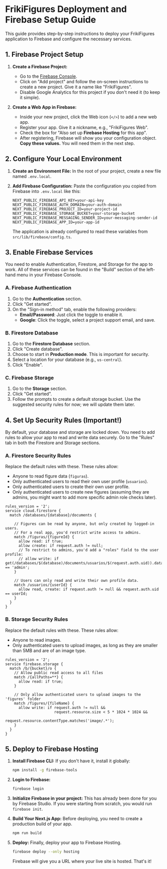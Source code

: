 # FrikiFigures Deployment and Firebase Setup Guide

This guide provides step-by-step instructions to deploy your FrikiFigures application to Firebase and configure the necessary services.

## 1. Firebase Project Setup

1.  **Create a Firebase Project:**
    *   Go to the [Firebase Console](https://console.firebase.google.com/).
    *   Click on "Add project" and follow the on-screen instructions to create a new project. Give it a name like "FrikiFigures".
    *   Disable Google Analytics for this project if you don't need it (to keep it simple).

2.  **Create a Web App in Firebase:**
    *   Inside your new project, click the Web icon (`</>`) to add a new web app.
    *   Register your app. Give it a nickname, e.g., "FrikiFigures Web".
    *   Check the box for "Also set up **Firebase Hosting** for this app".
    *   After registering, Firebase will show you your configuration object. **Copy these values.** You will need them in the next step.

## 2. Configure Your Local Environment

1.  **Create an Environment File:**
    In the root of your project, create a new file named `.env.local`.

2.  **Add Firebase Configuration:**
    Paste the configuration you copied from Firebase into `.env.local` like this:

    ```
    NEXT_PUBLIC_FIREBASE_API_KEY=your-api-key
    NEXT_PUBLIC_FIREBASE_AUTH_DOMAIN=your-auth-domain
    NEXT_PUBLIC_FIREBASE_PROJECT_ID=your-project-id
    NEXT_PUBLIC_FIREBASE_STORAGE_BUCKET=your-storage-bucket
    NEXT_PUBLIC_FIREBASE_MESSAGING_SENDER_ID=your-messaging-sender-id
    NEXT_PUBLIC_FIREBASE_APP_ID=your-app-id
    ```
    The application is already configured to read these variables from `src/lib/firebase/config.ts`.

## 3. Enable Firebase Services

You need to enable Authentication, Firestore, and Storage for the app to work. All of these services can be found in the "Build" section of the left-hand menu in your Firebase Console.

### A. Firebase Authentication

1.  Go to the **Authentication** section.
2.  Click "Get started".
3.  On the "Sign-in method" tab, enable the following providers:
    *   **Email/Password**: Just click the toggle to enable it.
    *   **Google**: Click the toggle, select a project support email, and save.

### B. Firestore Database

1.  Go to the **Firestore Database** section.
2.  Click "Create database".
3.  Choose to start in **Production mode**. This is important for security.
4.  Select a location for your database (e.g., `us-central`).
5.  Click "Enable".

### C. Firebase Storage

1.  Go to the **Storage** section.
2.  Click "Get started".
3.  Follow the prompts to create a default storage bucket. Use the suggested security rules for now; we will update them later.

## 4. Set Up Security Rules (Important!)

By default, your database and storage are locked down. You need to add rules to allow your app to read and write data securely. Go to the "Rules" tab in both the Firestore and Storage sections.

### A. Firestore Security Rules

Replace the default rules with these. These rules allow:
- Anyone to read figure data (`figuras`).
- Only authenticated users to read their own user profile (`usuarios`).
- Only authenticated users to create their own user profile.
- Only authenticated users to create new figures (assuming they are admins, you might want to add more specific admin role checks later).

```
rules_version = '2';
service cloud.firestore {
  match /databases/{database}/documents {

    // Figures can be read by anyone, but only created by logged-in users.
    // For a real app, you'd restrict write access to admins.
    match /figuras/{figureId} {
      allow read: if true;
      allow create: if request.auth != null;
      // To restrict to admins, you'd add a "roles" field to the user profile:
      // allow write: if get(/databases/$(database)/documents/usuarios/$(request.auth.uid)).data.role == 'admin';
    }

    // Users can only read and write their own profile data.
    match /usuarios/{userId} {
      allow read, create: if request.auth != null && request.auth.uid == userId;
    }
  }
}
```

### B. Storage Security Rules

Replace the default rules with these. These rules allow:
- Anyone to read images.
- Only authenticated users to upload images, as long as they are smaller than 5MB and are of an image type.

```
rules_version = '2';
service firebase.storage {
  match /b/{bucket}/o {
    // Allow public read access to all files
    match /{allPaths=**} {
      allow read: if true;
    }

    // Only allow authenticated users to upload images to the 'figures' folder
    match /figures/{fileName} {
      allow write: if request.auth != null &&
                      request.resource.size < 5 * 1024 * 1024 &&
                      request.resource.contentType.matches('image/.*');
    }
  }
}
```

## 5. Deploy to Firebase Hosting

1.  **Install Firebase CLI:**
    If you don't have it, install it globally:
    ```bash
    npm install -g firebase-tools
    ```

2.  **Login to Firebase:**
    ```bash
    firebase login
    ```

3.  **Initialize Firebase in your project:**
    This has already been done for you by Firebase Studio. If you were starting from scratch, you would run `firebase init`.

4.  **Build Your Next.js App:**
    Before deploying, you need to create a production build of your app.
    ```bash
    npm run build
    ```

5.  **Deploy:**
    Finally, deploy your app to Firebase Hosting.
    ```bash
    firebase deploy --only hosting
    ```
    Firebase will give you a URL where your live site is hosted. That's it!
